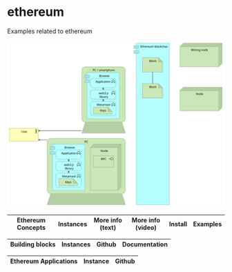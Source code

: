 # ethereum
Examples related to ethereum

![](architecture/Ethereum.svg)


| Ethereum Concepts   | Instances                | More info (text) | More info (video) |   Install  |  Examples |
| --------------- |  ---------                  | ---------       | ---------          | ---------  |  -------- | 



| Building blocks   | Instances                              | Github | Documentation |
| ---------------   |  ---------                             | ------ | --------------|


| Ethereum Applications | Instance            |  Github |
| ---------------   |  ---------          | ------- |


